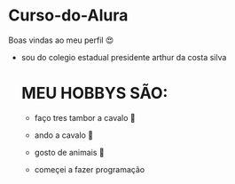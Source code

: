 # Curso-do-Alura
Boas vindas ao meu perfil  :heart_eyes:

* sou do colegio estadual presidente arthur da costa silva

  # MEU HOBBYS SÃO:

  * faço tres tambor a cavalo :heartbeat:
 
  * ando a cavalo :heartbeat:
  
  * gosto de animais  :heartbeat:

  * começei a fazer programação 
